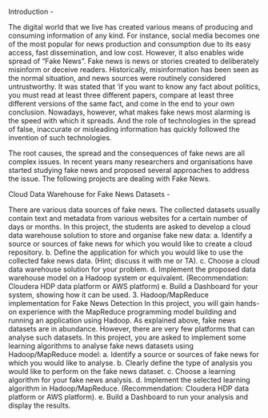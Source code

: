 Introduction - 

The digital world that we live has created various means of producing and consuming information of any kind. For instance, social media becomes one of the most popular for news production and consumption due to its easy access, fast dissemination, and low cost. However, it also enables wide spread of “Fake News”.
Fake news is news or stories created to deliberately misinform or deceive readers.
Historically, misinformation has been seen as the normal situation, and news
sources were routinely considered untrustworthy. It was stated that ‘if you want
to know any fact about politics, you must read at least three different papers,
compare at least three different versions of the same fact, and come in the end to
your own conclusion. Nowadays, however, what makes fake news most alarming
is the speed with which it spreads. And the role of technologies in the spread of
false, inaccurate or misleading information has quickly followed the invention of
such technologies.

The root causes, the spread and the consequences of fake news are all complex
issues. In recent years many researchers and organisations have started studying
fake news and proposed several approaches to address the issue. The following projects are dealing with Fake News.

Cloud Data Warehouse for Fake News Datasets - 

There are various data sources of fake news. The collected datasets usually
contain text and metadata from various websites for a certain number of days or
months. In this project, the students are asked to develop a cloud data warehouse
solution to store and organise fake new data:
a. Identify a source or sources of fake news for which you would like to create
a cloud repository.
b. Define the application for which you would like to use the collected fake
news data. (Hint; discuss it with me or TA).
c. Choose a cloud data warehouse solution for your problem.
d. Implement the proposed data warehouse model on a Hadoop system or
equivalent. (Recommendation: Cloudera HDP data platform or AWS
platform)
e. Build a Dashboard for your system, showing how it can be used.
3. Hadoop/MapReduce implementation for Fake News
Detection
In this project, you will gain hands-on experience with the MapReduce
programming model building and running an application using Hadoop. As
explained above, fake news datasets are in abundance. However, there are
very few platforms that can analyse such datasets. In this project, you are
asked to implement some learning algorithms to analyse fake news datasets
using Hadoop/MapReduce model:
a. Identify a source or sources of fake news for which you would like to
analyse.
b. Clearly define the type of analysis you would like to perform on the fake
news dataset.
c. Choose a learning algorithm for your fake news analysis.
d. Implement the selected learning algorithm in Hadoop/MapReduce.
(Recommendation: Cloudera HDP data platform or AWS platform).
e. Build a Dashboard to run your analysis and display the results.
